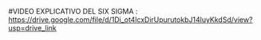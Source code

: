 #VIDEO EXPLICATIVO DEL SIX SIGMA  : https://drive.google.com/file/d/1Di_ot4lcxDirUpurutokbJ14luyKkdSd/view?usp=drive_link
